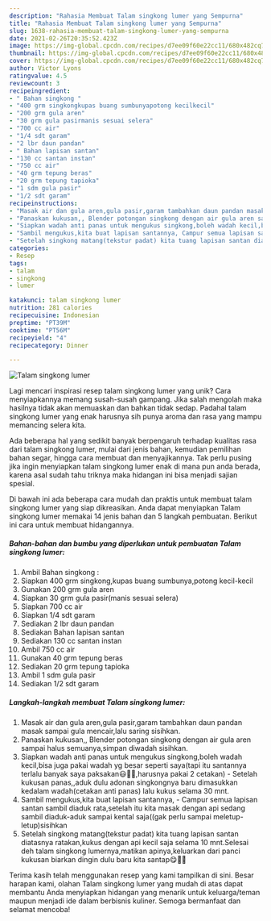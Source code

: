 ```yaml
---
description: "Rahasia Membuat Talam singkong lumer yang Sempurna"
title: "Rahasia Membuat Talam singkong lumer yang Sempurna"
slug: 1638-rahasia-membuat-talam-singkong-lumer-yang-sempurna
date: 2021-02-26T20:35:52.423Z
image: https://img-global.cpcdn.com/recipes/d7ee09f60e22cc11/680x482cq70/talam-singkong-lumer-foto-resep-utama.jpg
thumbnail: https://img-global.cpcdn.com/recipes/d7ee09f60e22cc11/680x482cq70/talam-singkong-lumer-foto-resep-utama.jpg
cover: https://img-global.cpcdn.com/recipes/d7ee09f60e22cc11/680x482cq70/talam-singkong-lumer-foto-resep-utama.jpg
author: Victor Lyons
ratingvalue: 4.5
reviewcount: 3
recipeingredient:
- " Bahan singkong "
- "400 grm singkongkupas buang sumbunyapotong kecilkecil"
- "200 grm gula aren"
- "30 grm gula pasirmanis sesuai selera"
- "700 cc air"
- "1/4 sdt garam"
- "2 lbr daun pandan"
- " Bahan lapisan santan"
- "130 cc santan instan"
- "750 cc air"
- "40 grm tepung beras"
- "20 grm tepung tapioka"
- "1 sdm gula pasir"
- "1/2 sdt garam"
recipeinstructions:
- "Masak air dan gula aren,gula pasir,garam tambahkan daun pandan masak sampai gula mencair,lalu saring sisihkan."
- "Panaskan kukusan,, Blender potongan singkong dengan air gula aren sampai halus semuanya,simpan diwadah sisihkan."
- "Siapkan wadah anti panas untuk mengukus singkong,boleh wadah kecil,bisa juga pakai wadah yg besar seperti saya(tapi itu santannya terlalu banyak saya paksakan😃🙏🏻,harusnya pakai 2 cetakan) Setelah kukusan panas,,aduk dulu adonan singkongnya baru dimasukkan kedalam wadah(cetakan anti panas) lalu kukus selama 30 mnt."
- "Sambil mengukus,kita buat lapisan santannya, Campur semua lapisan santan sambil diaduk rata,setelah itu kita masak dengan api sedang sambil diaduk-aduk sampai kental saja((gak perlu sampai meletup-letup)sisihkan"
- "Setelah singkong matang(tekstur padat) kita tuang lapisan santan diatasnya ratakan,kukus dengan api kecil saja selama 10 mnt.Selesai deh talam singkong lumernya,matikan apinya,keluarkan dari panci kukusan biarkan dingin dulu baru kita santap😋👍🏻"
categories:
- Resep
tags:
- talam
- singkong
- lumer

katakunci: talam singkong lumer 
nutrition: 281 calories
recipecuisine: Indonesian
preptime: "PT39M"
cooktime: "PT56M"
recipeyield: "4"
recipecategory: Dinner

---
```



![Talam singkong lumer](https://img-global.cpcdn.com/recipes/d7ee09f60e22cc11/680x482cq70/talam-singkong-lumer-foto-resep-utama.jpg)

Lagi mencari inspirasi resep talam singkong lumer yang unik? Cara menyiapkannya memang susah-susah gampang. Jika salah mengolah maka hasilnya tidak akan memuaskan dan bahkan tidak sedap. Padahal talam singkong lumer yang enak harusnya sih punya aroma dan rasa yang mampu memancing selera kita.

Ada beberapa hal yang sedikit banyak berpengaruh terhadap kualitas rasa dari talam singkong lumer, mulai dari jenis bahan, kemudian pemilihan bahan segar, hingga cara membuat dan menyajikannya. Tak perlu pusing jika ingin menyiapkan talam singkong lumer enak di mana pun anda berada, karena asal sudah tahu triknya maka hidangan ini bisa menjadi sajian spesial.




Di bawah ini ada beberapa cara mudah dan praktis untuk membuat talam singkong lumer yang siap dikreasikan. Anda dapat menyiapkan Talam singkong lumer memakai 14 jenis bahan dan 5 langkah pembuatan. Berikut ini cara untuk membuat hidangannya.

<!--inarticleads1-->

##### Bahan-bahan dan bumbu yang diperlukan untuk pembuatan Talam singkong lumer:

1. Ambil  Bahan singkong :
1. Siapkan 400 grm singkong,kupas buang sumbunya,potong kecil-kecil
1. Gunakan 200 grm gula aren
1. Siapkan 30 grm gula pasir(manis sesuai selera)
1. Siapkan 700 cc air
1. Siapkan 1/4 sdt garam
1. Sediakan 2 lbr daun pandan
1. Sediakan  Bahan lapisan santan
1. Sediakan 130 cc santan instan
1. Ambil 750 cc air
1. Gunakan 40 grm tepung beras
1. Sediakan 20 grm tepung tapioka
1. Ambil 1 sdm gula pasir
1. Sediakan 1/2 sdt garam




<!--inarticleads2-->

##### Langkah-langkah membuat Talam singkong lumer:

1. Masak air dan gula aren,gula pasir,garam tambahkan daun pandan masak sampai gula mencair,lalu saring sisihkan.
1. Panaskan kukusan,, Blender potongan singkong dengan air gula aren sampai halus semuanya,simpan diwadah sisihkan.
1. Siapkan wadah anti panas untuk mengukus singkong,boleh wadah kecil,bisa juga pakai wadah yg besar seperti saya(tapi itu santannya terlalu banyak saya paksakan😃🙏🏻,harusnya pakai 2 cetakan) - Setelah kukusan panas,,aduk dulu adonan singkongnya baru dimasukkan kedalam wadah(cetakan anti panas) lalu kukus selama 30 mnt.
1. Sambil mengukus,kita buat lapisan santannya, - Campur semua lapisan santan sambil diaduk rata,setelah itu kita masak dengan api sedang sambil diaduk-aduk sampai kental saja((gak perlu sampai meletup-letup)sisihkan
1. Setelah singkong matang(tekstur padat) kita tuang lapisan santan diatasnya ratakan,kukus dengan api kecil saja selama 10 mnt.Selesai deh talam singkong lumernya,matikan apinya,keluarkan dari panci kukusan biarkan dingin dulu baru kita santap😋👍🏻




Terima kasih telah menggunakan resep yang kami tampilkan di sini. Besar harapan kami, olahan Talam singkong lumer yang mudah di atas dapat membantu Anda menyiapkan hidangan yang menarik untuk keluarga/teman maupun menjadi ide dalam berbisnis kuliner. Semoga bermanfaat dan selamat mencoba!
